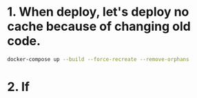 # 1. When deploy, let's deploy no cache because of changing old code.
```bash
docker-compose up --build --force-recreate --remove-orphans
```

# 2. If 